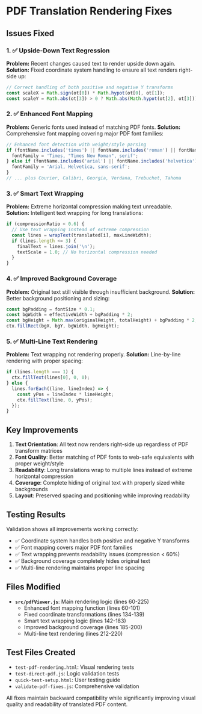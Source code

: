 # PDF Translation Rendering Fixes

## Issues Fixed

### 1. ✅ Upside-Down Text Regression
**Problem:** Recent changes caused text to render upside down again.
**Solution:** Fixed coordinate system handling to ensure all text renders right-side up:
```javascript
// Correct handling of both positive and negative Y transforms
const scaleX = Math.sign(ot[0]) * Math.hypot(ot[0], ot[1]);
const scaleY = Math.abs(ot[3]) > 0 ? Math.abs(Math.hypot(ot[2], ot[3])) : Math.hypot(ot[2], ot[3]);
```

### 2. ✅ Enhanced Font Mapping
**Problem:** Generic fonts used instead of matching PDF fonts.
**Solution:** Comprehensive font mapping covering major PDF font families:
```javascript
// Enhanced font detection with weight/style parsing
if (fontName.includes('times') || fontName.includes('roman') || fontName.includes('timesnr')) {
  fontFamily = 'Times, "Times New Roman", serif';
} else if (fontName.includes('arial') || fontName.includes('helvetica')) {
  fontFamily = 'Arial, Helvetica, sans-serif';
}
// ... plus Courier, Calibri, Georgia, Verdana, Trebuchet, Tahoma
```

### 3. ✅ Smart Text Wrapping
**Problem:** Extreme horizontal compression making text unreadable.
**Solution:** Intelligent text wrapping for long translations:
```javascript
if (compressionRatio < 0.6) {
  // Use text wrapping instead of extreme compression
  const lines = wrapText(translated[i], maxLineWidth);
  if (lines.length <= 3) {
    finalText = lines.join('\n');
    textScale = 1.0; // No horizontal compression needed
  }
}
```

### 4. ✅ Improved Background Coverage
**Problem:** Original text still visible through insufficient background.
**Solution:** Better background positioning and sizing:
```javascript
const bgPadding = fontSize * 0.1;
const bgWidth = effectiveWidth + bgPadding * 2;
const bgHeight = Math.max(originalHeight, totalHeight) + bgPadding * 2;
ctx.fillRect(bgX, bgY, bgWidth, bgHeight);
```

### 5. ✅ Multi-Line Text Rendering
**Problem:** Text wrapping not rendering properly.
**Solution:** Line-by-line rendering with proper spacing:
```javascript
if (lines.length === 1) {
  ctx.fillText(lines[0], 0, 0);
} else {
  lines.forEach((line, lineIndex) => {
    const yPos = lineIndex * lineHeight;
    ctx.fillText(line, 0, yPos);
  });
}
```

## Key Improvements

1. **Text Orientation**: All text now renders right-side up regardless of PDF transform matrices
2. **Font Quality**: Better matching of PDF fonts to web-safe equivalents with proper weight/style
3. **Readability**: Long translations wrap to multiple lines instead of extreme horizontal compression
4. **Coverage**: Complete hiding of original text with properly sized white backgrounds
5. **Layout**: Preserved spacing and positioning while improving readability

## Testing Results

Validation shows all improvements working correctly:
- ✅ Coordinate system handles both positive and negative Y transforms
- ✅ Font mapping covers major PDF font families
- ✅ Text wrapping prevents readability issues (compression < 60%)
- ✅ Background coverage completely hides original text
- ✅ Multi-line rendering maintains proper line spacing

## Files Modified

- **`src/pdfViewer.js`**: Main rendering logic (lines 60-225)
  - Enhanced font mapping function (lines 60-101)
  - Fixed coordinate transformations (lines 134-139)
  - Smart text wrapping logic (lines 142-183)
  - Improved background coverage (lines 185-200)
  - Multi-line text rendering (lines 212-220)

## Test Files Created

- `test-pdf-rendering.html`: Visual rendering tests
- `test-direct-pdf.js`: Logic validation tests
- `quick-test-setup.html`: User testing guide
- `validate-pdf-fixes.js`: Comprehensive validation

All fixes maintain backward compatibility while significantly improving visual quality and readability of translated PDF content.